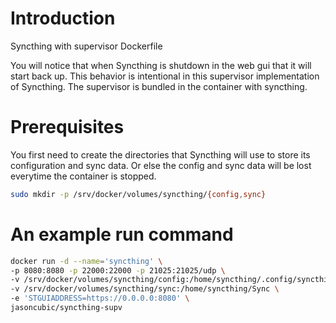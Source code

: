 # Introduction

Syncthing with supervisor Dockerfile

You will notice that when Syncthing is shutdown in the web gui that it will start back up.  This behavior is intentional in this supervisor implementation of Syncthing.  The supervisor is bundled in the container with syncthing.

# Prerequisites

You first need to create the directories that Syncthing will use to store its configuration and sync data.  Or else the config and sync data will be lost everytime the container is stopped.

```bash
sudo mkdir -p /srv/docker/volumes/syncthing/{config,sync}
```

# An example run command

```bash
docker run -d --name='syncthing' \
-p 8080:8080 -p 22000:22000 -p 21025:21025/udp \
-v /srv/docker/volumes/syncthing/config:/home/syncthing/.config/syncthing \
-v /srv/docker/volumes/syncthing/sync:/home/syncthing/Sync \
-e 'STGUIADDRESS=https://0.0.0.0:8080' \
jasoncubic/syncthing-supv
```